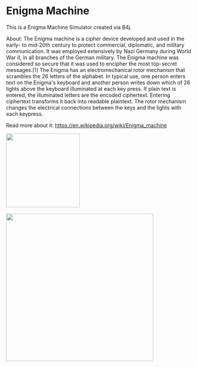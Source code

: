 # Enigma Machine

This is a Enigma Machine Simulator created via B4j.

About:
The Enigma machine is a cipher device developed and used in the early- to mid-20th century to protect commercial, diplomatic, and military communication. It was employed extensively by Nazi Germany during World War II, in all branches of the German military. The Enigma machine was considered so secure that it was used to encipher the most top-secret messages.[1]
The Enigma has an electromechanical rotor mechanism that scrambles the 26 letters of the alphabet. In typical use, one person enters text on the Enigma's keyboard and another person writes down which of 26 lights above the keyboard illuminated at each key press. If plain text is entered, the illuminated letters are the encoded ciphertext. Entering ciphertext transforms it back into readable plaintext. The rotor mechanism changes the electrical connections between the keys and the lights with each keypress. 

Read more about it: https://en.wikipedia.org/wiki/Enigma_machine

<img src="https://upload.wikimedia.org/wikipedia/commons/b/b3/Scherbius-1928-patent.png" alt="" width="200px">

<br>
<br>
<img src="" alt="" width="400px">
